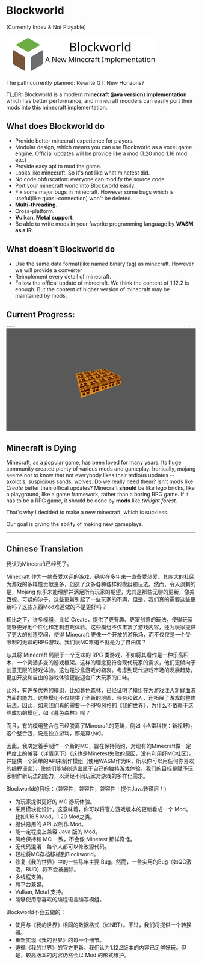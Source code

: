 # Blockworld

(Currently Indev & Not Playable)

![](./logo.svg)

The path currently planned:
Rewrite GT: New Horizons?

TL;DR:
Blockworld is a modern **minecraft (java version) implementation** which has better performance, and minecraft modders can easily port their mods into this minecraft implementation.

## What does Blockworld do
- Provide better minecraft experience for players.
- Modular design, which means you can use Blockworld as a voxel game engine. Official updates will be provide like a mod (1.20 mod 1.16 mod etc.)
- Provide easy api to mod the game.
- Looks like minecraft. So it's not like what minetest did.
- No code obfuscation: everyone can modify the source code.
- Port your minecraft world into Blockworld easily.
- Fix some major bugs in minecraft. However some bugs which is useful(like quasi-connection) won't be deleted.
- **Multi-threading.**
- Cross-platform.
- **Vulkan, Metal support.**
- Be able to write mods in your favorite programming language by **WASM as a IR**.

## What doesn't Blockworld do
- Use the same data format(like named binary tag) as minecraft. However we will provide a converter
- Reimplement every detail of minecraft.
- Follow the offical update of minecraft. We think the content of 1.12.2 is enough. But the content of higher version of minecraft may be maintained by mods.

## Current Progress:
![](./preview.png)


## Minecraft is Dying

Minecraft, as a popular game, has been loved for many years.
Its huge community created plenty of various mods and gameplay.
Ironically, mojang seems not to know that not everybody likes their tedious updates -- axolotls, suspicious sands, wolves. Do we really need them?
Isn't mods like _Create_ better than offical updates? 
Minecraft **should** be like lego bricks, like a playground, like a game framework, rather than a boring RPG game.
If it has to be a RPG game, it should be done by **mods** like _twilight forest_.

That's why I decided to make a new minecraft, which is suckless.

Our goal is giving the ability of making new gameplays.

---

## Chinese Translation

我认为Minecraft已经死了。

Minecraft 作为一款备受欢迎的游戏，确实在多年来一直备受热爱。其庞大的社区为游戏的多样性贡献良多，创造了众多各种各样的模组和玩法。然而，令人讽刺的是，Mojang 似乎未能理解并满足所有玩家的期望，尤其是那些无聊的更新，像美西螈、可疑的沙子。这些更新引起了一些玩家的不满，但是，我们真的需要这些更新吗？这些东西Mod难道做的不是更好吗？

相比之下，许多模组，比如 Create，提供了更有趣、更富创意的玩法，使得玩家能够更好地个性化和定制游戏体验。这些模组不仅丰富了游戏内容，还为玩家提供了更大的创造空间，使得 Minecraft 更像一个开放的游乐场，而不仅仅是一个受限制的无聊的RPG游戏。我们玩MC难道不就是为了自由度？

与其将 Minecraft 局限于一个乏味的 RPG 类游戏，不如将其看作是一种乐高积木，一个灵活多变的游戏框架。这样的理念更符合现代玩家的需求，他们更倾向于创意无限的游戏体验。这也是沙盒游戏的初衷。考虑到现代游戏市场的发展趋势，更加开放和自由的游戏体验更能迎合广大玩家的口味。

此外，有许多优秀的模组，比如暮色森林，已经证明了模组在为游戏注入新鲜血液方面的能力。这些模组不仅提供了全新的地图、任务和敌人，还拓展了游戏的整体玩法。因此，如果我们真的需要一个RPG风格的《我的世界》，为什么不依赖于这些成功的模组，如《暮色森林》呢？

而且，有的模组整合包已经脱离了Minecraft的范畴，例如《格雷科技：新视野》。这个整合包，说是独立游戏，都是算小的。

因此，我决定着手制作一个新的MC，旨在保持简约，对现有的Minecraft做一定程度上的兼容（详情见下）（这也是Minetest失败的原因，没有利用好MC社区）。并提供一个简单的API来制作模组（使用WASM作为IR，所以你可以用任何你喜欢的编程语言），使他们能够创造出属于自己的独特游戏体验。我们的目标是赋予玩家制作新玩法的能力，以满足不同玩家对游戏的多样化需求。

Blockworld的目标：（兼容性，兼容性，兼容性！提供Java转译层！）

- 为玩家提供更好的 MC 游玩体验。
- 采用模块化设计，这意味着，你可以将官方游戏版本的更新看成一个 Mod。比如1.16.5 Mod，1.20 Mod之类。
- 提供易用的 API 以制作 Mod。
- 能一定程度上兼容 Java 版的 Mod。
- 风格保持和 MC 一致，不会像 Minetest 那样奇怪。
- 无代码混淆：每个人都可以修改源代码。
- 轻松将MC存档移植到Blockworld。
- 修复《我的世界》中的一些陈年主要 Bug。然而，一些实用的Bug（如QC激活，BUD）将不会被删除。
- 多线程支持。
- 跨平台兼容。
- Vulkan, Metal 支持。
- 能够使用您喜欢的编程语言编写模组。

Blockworld不会去做的：

- 使用与《我的世界》相同的数据格式（如NBT）。不过，我们将提供一个转换器。
- 重新实现《我的世界》的每一个细节。
- 遵循《我的世界》的官方更新。我们认为1.12.2版本的内容已足够好玩。但是，较高版本的内容仍然会以 Mod 的形式维护。
